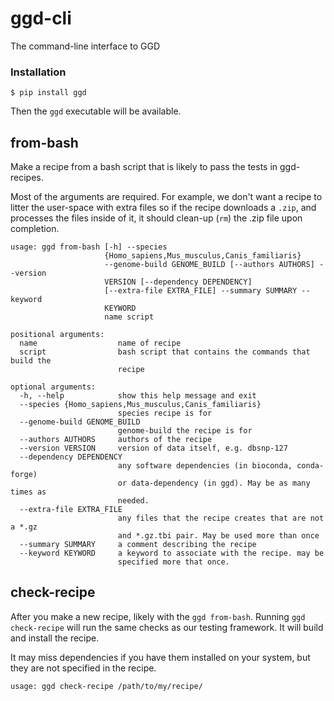 # ggd-cli
The command-line interface to GGD

### Installation

```
$ pip install ggd
```

Then the `ggd` executable will be available.

## from-bash

Make a recipe from a bash script that is likely to pass the tests in ggd-recipes.

Most of the arguments are required. For example, we don't want a recipe to litter
the user-space with extra files so if the recipe downloads a `.zip`, and processes
the files inside of it, it should clean-up (`rm`) the .zip file upon completion.

```
usage: ggd from-bash [-h] --species
                     {Homo_sapiens,Mus_musculus,Canis_familiaris}
                     --genome-build GENOME_BUILD [--authors AUTHORS] --version
                     VERSION [--dependency DEPENDENCY]
                     [--extra-file EXTRA_FILE] --summary SUMMARY --keyword
                     KEYWORD
                     name script

positional arguments:
  name                  name of recipe
  script                bash script that contains the commands that build the
                        recipe

optional arguments:
  -h, --help            show this help message and exit
  --species {Homo_sapiens,Mus_musculus,Canis_familiaris}
                        species recipe is for
  --genome-build GENOME_BUILD
                        genome-build the recipe is for
  --authors AUTHORS     authors of the recipe
  --version VERSION     version of data itself, e.g. dbsnp-127
  --dependency DEPENDENCY
                        any software dependencies (in bioconda, conda-forge)
                        or data-dependency (in ggd). May be as many times as
                        needed.
  --extra-file EXTRA_FILE
                        any files that the recipe creates that are not a *.gz
                        and *.gz.tbi pair. May be used more than once
  --summary SUMMARY     a comment describing the recipe
  --keyword KEYWORD     a keyword to associate with the recipe. may be
                        specified more that once.

```

## check-recipe

After you make a new recipe, likely with the `ggd from-bash`. Running `ggd check-recipe` will
run the same checks as our testing framework. It will build and install the recipe.

It may miss dependencies if you have them installed on your system, but they are not specified in
the recipe.

```
usage: ggd check-recipe /path/to/my/recipe/
```

